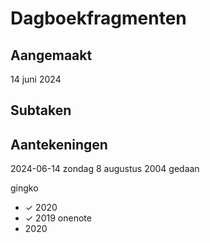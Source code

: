 # Dagboekfragmenten 
## Aangemaakt 
14 juni 2024
## Subtaken

## Aantekeningen
2024-06-14
zondag 8 augustus 2004 gedaan

gingko
- ✓ 2020
- ✓ 2019
onenote
- 2020